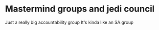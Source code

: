 # Mastermind groups and jedi council

Just a really big accountability group
It's kinda like an SA group